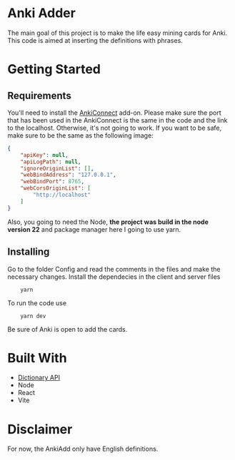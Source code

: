 # Anki Adder

The main goal of this project is to make the life easy mining cards for Anki. This code is aimed at inserting the definitions with phrases. 

# Getting Started
## Requirements
You'll need to install the [AnkiConnect](https://ankiweb.net/shared/info/2055492159) add-on. Please make sure the port that has been used in the AnkiConnect is the same in the code and the link to the localhost. Otherwise, it's not going to work. If you want to be safe, make sure to be the same as the following image:

```JSON
{
    "apiKey": null,
    "apiLogPath": null,
    "ignoreOriginList": [],
    "webBindAddress": "127.0.0.1",
    "webBindPort": 8765,
    "webCorsOriginList": [
        "http://localhost"
    ]
}
```
Also, you going to need the Node, **the project was build in the node version 22** and package manager here I going to use yarn.

## Installing

Go to the folder Config and read the comments in the files and make the necessary changes. Install the dependecies in the client and server files
```
    yarn
```

To run the code use

```
    yarn dev
```

Be sure of Anki is open to add the cards.

# Built With

- [Dictionary API](https://dictionaryapi.dev/)
- Node
- React
- Vite

# Disclaimer
For now, the AnkiAdd only have English definitions.
